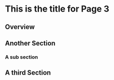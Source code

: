 # This is the title for Page 3


## Overview



## Another Section




### A sub section




## A third Section